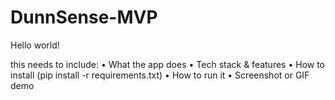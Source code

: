 # DunnSense-MVP
Hello world!


this needs to include: •	What the app does
•	Tech stack & features
•	How to install (pip install -r requirements.txt)
•	How to run it
•	Screenshot or GIF demo
